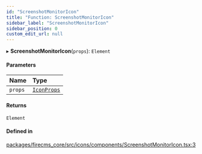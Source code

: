 ```yaml
---
id: "ScreenshotMonitorIcon"
title: "Function: ScreenshotMonitorIcon"
sidebar_label: "ScreenshotMonitorIcon"
sidebar_position: 0
custom_edit_url: null
---
```


▸ **ScreenshotMonitorIcon**(`props`): `Element`

#### Parameters

| Name | Type |
| :------ | :------ |
| `props` | [`IconProps`](../types/IconProps.md) |

#### Returns

`Element`

#### Defined in

[packages/firecms_core/src/icons/components/ScreenshotMonitorIcon.tsx:3](https://github.com/FireCMSco/firecms/blob/d45f3739/packages/firecms_core/src/icons/components/ScreenshotMonitorIcon.tsx#L3)
